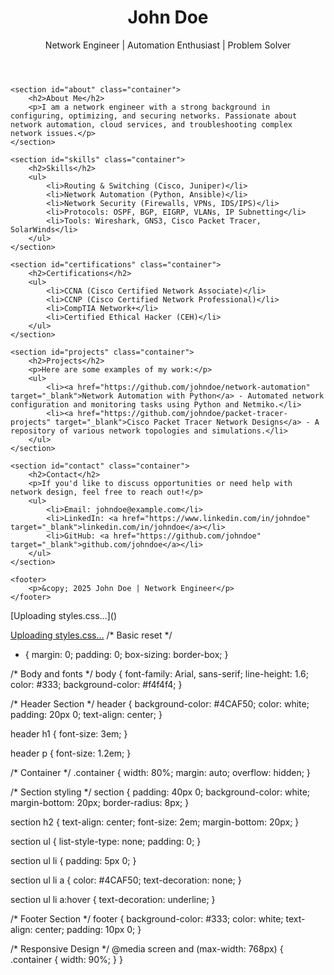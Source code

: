 
<!DOCTYPE html>
<html lang="en">
<head>
    <meta charset="UTF-8">
    <meta name="viewport" content="width=device-width, initial-scale=1.0">
    <meta name="description" content="Network Engineer Portfolio">
    <title>Network Engineer Portfolio</title>
    <link rel="stylesheet" href="styles.css">
</head>
<body>
    <header>
        <div class="container">
            <h1>John Doe</h1>
            <p>Network Engineer | Automation Enthusiast | Problem Solver</p>
        </div>
    </header>

    <section id="about" class="container">
        <h2>About Me</h2>
        <p>I am a network engineer with a strong background in configuring, optimizing, and securing networks. Passionate about network automation, cloud services, and troubleshooting complex network issues.</p>
    </section>

    <section id="skills" class="container">
        <h2>Skills</h2>
        <ul>
            <li>Routing & Switching (Cisco, Juniper)</li>
            <li>Network Automation (Python, Ansible)</li>
            <li>Network Security (Firewalls, VPNs, IDS/IPS)</li>
            <li>Protocols: OSPF, BGP, EIGRP, VLANs, IP Subnetting</li>
            <li>Tools: Wireshark, GNS3, Cisco Packet Tracer, SolarWinds</li>
        </ul>
    </section>

    <section id="certifications" class="container">
        <h2>Certifications</h2>
        <ul>
            <li>CCNA (Cisco Certified Network Associate)</li>
            <li>CCNP (Cisco Certified Network Professional)</li>
            <li>CompTIA Network+</li>
            <li>Certified Ethical Hacker (CEH)</li>
        </ul>
    </section>

    <section id="projects" class="container">
        <h2>Projects</h2>
        <p>Here are some examples of my work:</p>
        <ul>
            <li><a href="https://github.com/johndoe/network-automation" target="_blank">Network Automation with Python</a> - Automated network configuration and monitoring tasks using Python and Netmiko.</li>
            <li><a href="https://github.com/johndoe/packet-tracer-projects" target="_blank">Cisco Packet Tracer Network Designs</a> - A repository of various network topologies and simulations.</li>
        </ul>
    </section>

    <section id="contact" class="container">
        <h2>Contact</h2>
        <p>If you'd like to discuss opportunities or need help with network design, feel free to reach out!</p>
        <ul>
            <li>Email: johndoe@example.com</li>
            <li>LinkedIn: <a href="https://www.linkedin.com/in/johndoe" target="_blank">linkedin.com/in/johndoe</a></li>
            <li>GitHub: <a href="https://github.com/johndoe" target="_blank">github.com/johndoe</a></li>
        </ul>
    </section>

    <footer>
        <p>&copy; 2025 John Doe | Network Engineer</p>
    </footer>
</body>[Uploading styles.css…]()

</html>



[Uploading styles.css…]()
/* Basic reset */
* {
    margin: 0;
    padding: 0;
    box-sizing: border-box;
}

/* Body and fonts */
body {
    font-family: Arial, sans-serif;
    line-height: 1.6;
    color: #333;
    background-color: #f4f4f4;
}

/* Header Section */
header {
    background-color: #4CAF50;
    color: white;
    padding: 20px 0;
    text-align: center;
}

header h1 {
    font-size: 3em;
}

header p {
    font-size: 1.2em;
}

/* Container */
.container {
    width: 80%;
    margin: auto;
    overflow: hidden;
}

/* Section styling */
section {
    padding: 40px 0;
    background-color: white;
    margin-bottom: 20px;
    border-radius: 8px;
}

section h2 {
    text-align: center;
    font-size: 2em;
    margin-bottom: 20px;
}

section ul {
    list-style-type: none;
    padding: 0;
}

section ul li {
    padding: 5px 0;
}

section ul li a {
    color: #4CAF50;
    text-decoration: none;
}

section ul li a:hover {
    text-decoration: underline;
}

/* Footer Section */
footer {
    background-color: #333;
    color: white;
    text-align: center;
    padding: 10px 0;
}

/* Responsive Design */
@media screen and (max-width: 768px) {
    .container {
        width: 90%;
    }
}


